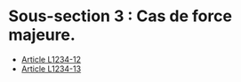 # Sous-section 3 : Cas de force majeure.

* [Article L1234-12](./LEGIARTI000006901128.md)
* [Article L1234-13](./LEGIARTI000006901129.md)
